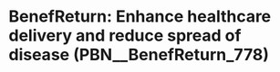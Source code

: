 # BenefReturn: __Enhance healthcare delivery and reduce spread of disease__ (PBN__BenefReturn_778)

